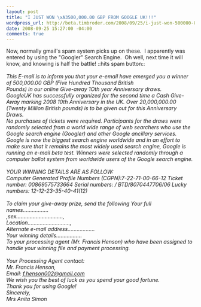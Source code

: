 ```yaml
--- 
layout: post
title: "I JUST WON \xA3500,000.00 GBP FROM GOOGLE UK!!!"
wordpress_url: http://beta.timbroder.com/2008/09/25/i-just-won-500000-00-gbp-from-google-uk/
date: 2008-09-25 15:27:00 -04:00
comments: true
---
```

Now, normally gmail's spam system picks up on these.&nbsp; I apparently was entered by using the "Googler" Search Engine.&nbsp; Oh well, next time it will know, and knowing is half the battle! ::hits spam button::<br />
<br />
<i>This E-mail is to inform you that your e-email have emerged you a winner of 500,000.00 GBP (Five Hundred Thousand British<br />
Pounds) in our online Give-away 1Oth year Anniversary draws.<br />
GoogleUK has successfully organized for the second time a Cash Give-Away marking 2008 10th Anniversary in the UK. Over 20,000,000.00 (Twenty Million British pounds) is to be given out for this Anniversary Draws. <br />
No purchases of  tickets were required. Participants for the draws were randomly selected from a world wide range of web searchers who use the Google search engine (Googler) and other Google ancillary services. Google is now the biggest search engine worldwide and in an effort to make sure that it remains the most widely used search engine, Google is running an e-mail beta test. Winners were selected randomly through a computer ballot system from worldwide users of the Google search engine.<br />
<br />
YOUR WINNING DETAILS ARE AS FOLLOW:<br />
Computer Generated Profile Numbers (CGPN):7-22-71-00-66-12 Ticket number: 00869575733664 Serial numbers: / BTD/8070447706/06 Lucky numbers: 12-12-23-35-40-41(12)<br />
<br />
To claim your give-away prize, send the following Your full names.................<br />
,sex...............................,<br />
Location............................,<br />
Alternate e-mail address..................<br />
Your winning details................. <br />
To your processing agent (Mr. Francis Henson) who have been assigned to handle your winning file and payment processing.<br />
<br />
Your Processing Agent contact:<br />
Mr. Francis Henson,<br />
Email: f.henson002@gmail.com<br />
We wish you the best of luck as you spend your good fortune.<br />
Thank you for using Google!<br />
Sincerely,<br />
Mrs Anita Simon<br />
</i>
